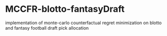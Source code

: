 # MCCFR-blotto-fantasyDraft
implementation of monte-carlo counterfactual regret minimization on blotto and fantasy football draft pick allocation
